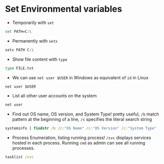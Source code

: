 # Set Environmental variables
* Temporarily with `set`
```bash
set PATH=C:\
```

* Permanently with `setx`
```bash
setx PATH C:\
```

* Show file content with `type`
```bash
type FILE.txt
```
* We can use `net user $USER` in Windows as equivalent of `id` in Linux
```cmd
net user $USER
```

* List all other user accounts on the system
```cmd
net user
```

* Find out OS name, OS version, and System Type! pretty useful, `/b` match pattern at the beginning of a line, `/c` specifies the literal search string 
```cmd
systeminfo | findstr /b /c:"OS Name" /c:"OS Version" /c:"System Type"
```

* Process Enumeration, listing running process! `/svc` displays services hosted in each process. Running `cmd` as admin can see all running processes.
```cmd
tasklist /svc
```

